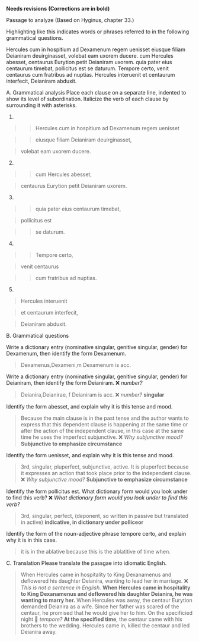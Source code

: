 **Needs revisions** 
**(Corrections are in bold)**

Passage to analyze
(Based on Hyginus, chapter 33.)

Highlighting like this indicates words or phrases referred to in the following grammatical questions.

Hercules cum in hospitium ad Dexamenum regem uenisset eiusque filiam Deianiram deuirginasset, volebat eam uxorem ducere. 
cum Hercules abesset, centaurus Eurytion petit Deianiram uxorem. quia pater eius centaurum timebat, pollicitus est se daturum.
Tempore certo, venit centaurus cum fratribus ad nuptias. Hercules interuenit et centaurum interfecit, Deianiram abduxit.

A. Grammatical analysis
Place each clause on a separate line, indented to show its level of subordination. Italicize the verb of each clause by surrounding it with asterisks.

1.
>> Hercules cum in hospitium ad Dexamenum regem uenisset

>> eiusque filiam Deianiram deuirginasset, 

> volebat eam uxorem ducere.


2.
>>cum Hercules abesset,

>centaurus Eurytion petit Deianiram uxorem.

3.
>>quia pater eius centaurum timebat, 

>pollicitus est 

>>se daturum.

4.
>>Tempore certo,

>venit centaurus 

>>cum fratribus ad nuptias.

5.
>Hercules interuenit

>et centaurum interfecit, 

>Deianiram abduxit.

B. Grammatical questions

Write a dictionary entry (nominative singular, genitive singular, gender) for Dexamenum, then identify the form Dexamenum.

>Dexamenus,Dexameni,m Dexamenum is acc.

Write a dictionary entry (nominative singular, genitive singular, gender) for Deianiram, then identify the form Deianiram. ❌ *number?*

>Deianira,Deianirae, f Deianiram is acc. ❌ *number?*
**singular**

Identify the form abesset, and explain why it is this tense and mood.

> Because the main clause is in the past tense and the author wants to express that this dependent clause is happening at the same time or after the action of the independent clause, in this case at the same time he uses the imperfect subjunctive.  ❌ *Why subjunctive mood?*
**Subjunctive to emphasize circumstance**

Identify the form uenisset, and explain why it is this tense and mood.

> 3rd, singular, pluperfect, subjunctive, active. It is pluperfect because it expresses an action that took place prior to the independent clause. ❌ *Why subjunctive mood?*
>**Subjunctive to emphasize circumstance**


Identify the form pollicitus est. What dictionary form would you look under to find this verb?  ❌ *What dictionary form would you look under to find this verb?*

> 3rd, singular, perfect, (deponent, so written in passive but translated in active) **indicative, in dictionary under polliceor**

Identify the form of the noun-adjective phrase tempore certo, and explain why it is in this case.

>  it is in the ablative because this is the ablatitive of time when.

C. Translation
Please translate the passgae into idiomatic English.

> When Hercules came in hospitality to King Dexanamenus and deflowered his daughter Deianira, wanting to lead her in marriage.  ❌ *This is not a sentence in English.* **When Hercules came in hospitality to King Dexanamenus and deflowered his daughter Deianira, he was wanting to marry her.**
When Hercules was away, the centaur Eurytion demanded Deianira as a wife. Since her father was scared of the centaur, he promised that he would give her to him.
On the specificied night 🤔 *tempore?* **At the specified time**, the centaur came with his brothers to the wedding. Hercules came in, killed the centaur and led Deianira away.

